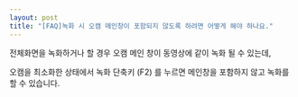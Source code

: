 ```yaml
---
layout: post
title: "[FAQ]녹화 시 오캠 메인창이 포함되지 않도록 하려면 어떻게 해야 하나요."
---
```


전체화면을 녹화하거나 할 경우 오캠 메인 창이 동영상에 같이 녹화 될 수 있는데,

오캠을 최소화한 상태에서 녹화 단축키 (F2) 를 누르면 메인창을 포함하지 않고 녹화를 할 수 있습니다.

